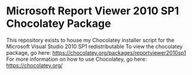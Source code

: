 Microsoft Report Viewer 2010 SP1 Chocolatey Package
====================================
This repository exists to house my Chocolatey installer script for the Microsoft Visual Studio 2010 SP1 redistributable
To view the chocolatey package, go here: https://chocolatey.org/packages/reportviewer2010sp1
For more information on how to use Chocolatey, go here: https://chocolatey.org/